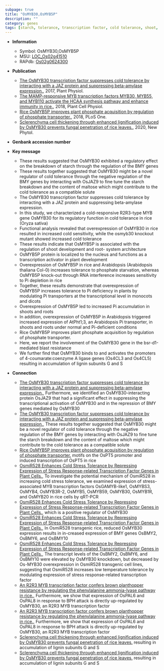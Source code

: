 ```yaml
---
subpage: true
title: "OsMYB30,OsMYB5P"
description: ""
category: genes
tags: [starch, tolerance, transcription factor, cold tolerance, shoot, development, architecture, nucleus, plant development, Pi, transcription activator, phosphate,  pi , phosphate transport, phosphate starvation, phosphate acquisition, resistance, blast, lignin, blast resistance]
---
```


* **Information**  
    + Symbol: OsMYB30,OsMYB5P  
    + MSU: [LOC_Os02g41510](http://rice.plantbiology.msu.edu/cgi-bin/ORF_infopage.cgi?orf=LOC_Os02g41510)  
    + RAPdb: [Os02g0624300](http://rapdb.dna.affrc.go.jp/viewer/gbrowse_details/irgsp1?name=Os02g0624300)  

* **Publication**  
    + [The OsMYB30 transcription factor suppresses cold tolerance by interacting with a JAZ protein and suppressing beta-amylase expression.](http://www.ncbi.nlm.nih.gov/pubmed?term=The+OsMYB30+transcription+factor+suppresses+cold+tolerance+by+interacting+with+a+JAZ+protein+and+suppressing+beta-amylase+expression.%5BTitle%5D), 2017, Plant Physiol.
    + [The MAMP-responsive MYB transcription factors MYB30, MYB55, and MYB110 activate the HCAA synthesis pathway and enhance immunity in rice.](http://www.ncbi.nlm.nih.gov/pubmed?term=The+MAMP-responsive+MYB+transcription+factors+MYB30,+MYB55,+and+MYB110+activate+the+HCAA+synthesis+pathway+and+enhance+immunity+in+rice.%5BTitle%5D), 2018, Plant Cell Physiol.
    + [Rice OsMYB5P improves plant phosphate acquisition by regulation of phosphate transporter.](http://www.ncbi.nlm.nih.gov/pubmed?term=Rice+OsMYB5P+improves+plant+phosphate+acquisition+by+regulation+of+phosphate+transporter.%5BTitle%5D), 2018, PLoS One.
    + [Sclerenchyma cell thickening through enhanced lignification induced by OsMYB30 prevents fungal penetration of rice leaves.](http://www.ncbi.nlm.nih.gov/pubmed?term=Sclerenchyma+cell+thickening+through+enhanced+lignification+induced+by+OsMYB30+prevents+fungal+penetration+of+rice+leaves.%5BTitle%5D), 2020, New Phytol.

* **Genbank accession number**  

* **Key message**  
    + These results suggested that OsMYB30 exhibited a regulatory effect on the breakdown of starch through the regulation of the BMY genes
    + These results together suggested that OsMYB30 might be a novel regulator of cold tolerance through the negative regulation of the BMY genes by interacting with OsJAZ9 to fine tune the starch breakdown and the content of maltose which might contribute to the cold tolerance as a compatible solute
    + The OsMYB30 transcription factor suppresses cold tolerance by interacting with a JAZ protein and suppressing beta-amylase expression.
    + In this study, we characterized a cold-responsive R2R3-type MYB gene OsMYB30 for its regulatory function in cold tolerance in rice (Oryza sativa)
    + Functional analysis revealed that overexpression of OsMYB30 in rice resulted in increased cold sensitivity, while the osmyb30 knockout mutant showed increased cold tolerance
    + These results indicate that OsMYB5P is associated with the regulation of shoot development and root- system architecture
    + OsMYB5P protein is localized to the nucleus and functions as a transcription activator in plant development
    + Overexpression of OsMYB5P in rice and Arabidopsis (Arabidopsis thaliana Col-0) increases tolerance to phosphate starvation, whereas OsMYB5P knock-out through RNA interference increases sensitivity to Pi depletion in rice
    + Together, these results demonstrate that overexpression of OsMYB5P increases tolerance to Pi deficiency in plants by modulating Pi transporters at the transcriptional level in monocots and dicots
    + Overexpression of OsMYB5P led to increased Pi accumulation in shoots and roots
    + In addition, overexpression of OsMYB5P in Arabidopsis triggered increased expression of AtPht1;3, an Arabidopsis Pi transporter, in shoots and roots under normal and Pi-deficient conditions
    + Rice OsMYB5P improves plant phosphate acquisition by regulation of phosphate transporter.
    + Here, we report the involvement of the OsMYB30 gene in the bsr-d1-mediated blast resistance
    + We further find that OsMYB30 binds to and activates the promoters of 4-coumarate:coenzyme A ligase genes (Os4CL3 and Os4CL5) resulting in accumulation of lignin subunits G and S

* **Connection**  
    + [The OsMYB30 transcription factor suppresses cold tolerance by interacting with a JAZ protein and suppressing beta-amylase expression.](http://www.ncbi.nlm.nih.gov/pubmed?term=The+OsMYB30+transcription+factor+suppresses+cold+tolerance+by+interacting+with+a+JAZ+protein+and+suppressing+beta-amylase+expression.%5BTitle%5D), Furthermore, we identified an OsMYB30-interacting protein OsJAZ9 that had a significant effect in suppressing the transcriptional activation of OsMYB30 and in the repression of BMY genes mediated by OsMYB30
    + [The OsMYB30 transcription factor suppresses cold tolerance by interacting with a JAZ protein and suppressing beta-amylase expression.](http://www.ncbi.nlm.nih.gov/pubmed?term=The+OsMYB30+transcription+factor+suppresses+cold+tolerance+by+interacting+with+a+JAZ+protein+and+suppressing+beta-amylase+expression.%5BTitle%5D), These results together suggested that OsMYB30 might be a novel regulator of cold tolerance through the negative regulation of the BMY genes by interacting with OsJAZ9 to fine tune the starch breakdown and the content of maltose which might contribute to the cold tolerance as a compatible solute
    + [Rice OsMYB5P improves plant phosphate acquisition by regulation of phosphate transporter.](MYB+binding+site) motifs on the OsPT5 promoter and induced transcription of OsPT5 in rice
    + [OsmiR528 Enhances Cold Stress Tolerance by Repressing Expression of Stress Response-related Transcription Factor Genes in Plant Cells.](http://www.ncbi.nlm.nih.gov/pubmed?term=OsmiR528+Enhances+Cold+Stress+Tolerance+by+Repressing+Expression+of+Stress+Response-related+Transcription+Factor+Genes+in+Plant+Cells.%5BTitle%5D), To investigate the potential mechanism of OsmiR528 in increasing cold stress tolerance, we examined expression of stress-associated MYB transcription factors OsGAMYB-like1, OsMYBS3, OsMYB4, OsMYB3R-2, OsMYB5, OsMYB59, OsMYB30, OsMYB1R, and OsMYB20 in rice cells by qRT-PCR
    + [OsmiR528 Enhances Cold Stress Tolerance by Repressing Expression of Stress Response-related Transcription Factor Genes in Plant Cells.](Os06g06050), which is a positive regulator of OsMYB30
    + [OsmiR528 Enhances Cold Stress Tolerance by Repressing Expression of Stress Response-related Transcription Factor Genes in Plant Cells.](http://www.ncbi.nlm.nih.gov/pubmed?term=OsmiR528+Enhances+Cold+Stress+Tolerance+by+Repressing+Expression+of+Stress+Response-related+Transcription+Factor+Genes+in+Plant+Cells.%5BTitle%5D),  In OsmiR528 transgenic rice, reduced OsMYB30 expression results in in-creased expression of BMY genes OsBMY2, OsBMY6, and OsBMY10
    + [OsmiR528 Enhances Cold Stress Tolerance by Repressing Expression of Stress Response-related Transcription Factor Genes in Plant Cells.](http://www.ncbi.nlm.nih.gov/pubmed?term=OsmiR528+Enhances+Cold+Stress+Tolerance+by+Repressing+Expression+of+Stress+Response-related+Transcription+Factor+Genes+in+Plant+Cells.%5BTitle%5D),  The transcript levels of the OsBMY2, OsBMY6, and OsBMY10 were elevated by OsMYB30 knockdown, but decreased by Os-MYB30 overexpression in OsmiR528 transgenic cell lines, suggesting that OsmiR528 increases low temperature tolerance by modulating expression of stress response-related transcription factor
    + [An R2R3 MYB transcription factor confers brown planthopper resistance by regulating the phenylalanine ammonia-lyase pathway in rice.](http://www.ncbi.nlm.nih.gov/pubmed?term=An+R2R3+MYB+transcription+factor+confers+brown+planthopper+resistance+by+regulating+the+phenylalanine+ammonia-lyase+pathway+in+rice.%5BTitle%5D),  Furthermore, we show that expression of OsPAL6 and OsPAL8 in response to BPH attack is directly up-regulated by OsMYB30, an R2R3 MYB transcription factor
    + [An R2R3 MYB transcription factor confers brown planthopper resistance by regulating the phenylalanine ammonia-lyase pathway in rice.](http://www.ncbi.nlm.nih.gov/pubmed?term=An+R2R3+MYB+transcription+factor+confers+brown+planthopper+resistance+by+regulating+the+phenylalanine+ammonia-lyase+pathway+in+rice.%5BTitle%5D),  Furthermore, we show that expression of OsPAL6 and OsPAL8 in response to BPH attack is directly up-regulated by OsMYB30, an R2R3 MYB transcription factor
    + [Sclerenchyma cell thickening through enhanced lignification induced by OsMYB30 prevents fungal penetration of rice leaves.](Os4CL3+and+Os4CL5) resulting in accumulation of lignin subunits G and S
    + [Sclerenchyma cell thickening through enhanced lignification induced by OsMYB30 prevents fungal penetration of rice leaves.](Os4CL3+and+Os4CL5) resulting in accumulation of lignin subunits G and S



